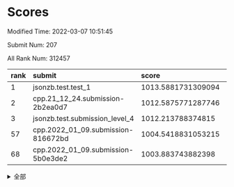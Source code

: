 # Scores

Modified Time: 2022-03-07 10:51:45

Submit Num: 207

All Rank Num: 312457

| rank |               submit               |       score        |       sigma        | pk_num |
| :--- | :--------------------------------- | :----------------- | :----------------- | :----- |
| 1    | jsonzb.test.test_1                 | 1013.5881731309094 | 0.8392255701349014 | 6039   |
| 2    | cpp.21_12_24.submission-2b2ea0d7   | 1012.5875771287746 | 0.7903600582601275 | 6041   |
| 3    | jsonzb.test.submission_level_4     | 1012.213788374815  | 0.8283861797334828 | 6035   |
| 57   | cpp.2022_01_09.submission-816672bd | 1004.5418831053215 | 0.7279429442689893 | 6043   |
| 68   | cpp.2022_01_09.submission-5b0e3de2 | 1003.883743882398  | 0.7276447251540037 | 6043   |


<details>
<summary>全部</summary>

| rank |                 submit                 |       score        |       sigma        | pk_num |
| :--- | :------------------------------------- | :----------------- | :----------------- | :----- |
| 1    | jsonzb.test.test_1                     | 1013.5881731309094 | 0.8392255701349014 | 6039   |
| 2    | cpp.21_12_24.submission-2b2ea0d7       | 1012.5875771287746 | 0.7903600582601275 | 6041   |
| 3    | jsonzb.test.submission_level_4         | 1012.213788374815  | 0.8283861797334828 | 6035   |
| 4    | gobigger.level_3.submission_level_3_36 | 1011.3811250060907 | 0.781970008130563  | 6040   |
| 5    | gobigger.level_3.submission_level_3_22 | 1011.2295373429773 | 0.7822966091209611 | 6035   |
| 6    | gobigger.level_3.submission_level_3_21 | 1011.1339465134387 | 0.7834212474391082 | 6030   |
| 7    | gobigger.level_3.submission_level_3_42 | 1010.7950110945493 | 0.7657718620686809 | 6038   |
| 8    | gobigger.level_3.submission_level_3_39 | 1010.7274775113144 | 0.7743559067682342 | 6043   |
| 9    | gobigger.level_3.submission_level_3_6  | 1010.6853093642503 | 0.7689175843986792 | 6038   |
| 10   | gobigger.level_3.submission_level_3_44 | 1010.6776784063951 | 0.7760124054309004 | 6039   |
| 11   | gobigger.level_3.submission_level_3_10 | 1010.6173507407237 | 0.7472502018699546 | 6038   |
| 12   | gobigger.level_3.submission_level_3_38 | 1010.5867126668865 | 0.7650203025135655 | 6037   |
| 13   | gobigger.level_3.submission_level_3_46 | 1010.5838093177534 | 0.7630856506389382 | 6036   |
| 14   | gobigger.level_3.submission_level_3_19 | 1010.4703225955678 | 0.7415822685026054 | 6038   |
| 15   | gobigger.level_3.submission_level_3_17 | 1010.3626609039301 | 0.7618138670748061 | 6040   |
| 16   | gobigger.level_3.submission_level_3_13 | 1010.3493779973184 | 0.7414694886580774 | 6040   |
| 17   | gobigger.level_3.submission_level_3_9  | 1010.2901872997326 | 0.785387234268835  | 6035   |
| 18   | gobigger.level_3.submission_level_3_2  | 1010.2725082911157 | 0.7519125053120725 | 6036   |
| 19   | gobigger.level_3.submission_level_3_25 | 1010.2331383975115 | 0.7627725617434115 | 6041   |
| 20   | gobigger.level_3.submission_level_3_1  | 1010.2000187474566 | 0.757590538963364  | 6039   |
| 21   | gobigger.level_3.submission_level_3_27 | 1010.0421643383029 | 0.7493377083032821 | 6040   |
| 22   | gobigger.level_3.submission_level_3_11 | 1010.034169156661  | 0.7746970088746694 | 6035   |
| 23   | gobigger.level_3.submission_level_3_41 | 1009.9522394995989 | 0.7554156859462928 | 6036   |
| 24   | gobigger.level_3.submission_level_3_31 | 1009.9017225454838 | 0.7581132422455822 | 6034   |
| 25   | gobigger.level_3.submission_level_3_29 | 1009.8242902920069 | 0.7554954888206115 | 6041   |
| 26   | gobigger.level_3.submission_level_3_45 | 1009.732926584628  | 0.7555900113711975 | 6038   |
| 27   | gobigger.level_3.submission_level_3_0  | 1009.7297817945255 | 0.7371562981486814 | 6036   |
| 28   | gobigger.level_3.submission_level_3_16 | 1009.7015072105037 | 0.7526828876484641 | 6039   |
| 29   | gobigger.level_3.submission_level_3_14 | 1009.6927172321159 | 0.7645269291855697 | 6039   |
| 30   | gobigger.level_3.submission_level_3_43 | 1009.6657439779259 | 0.7577786476667091 | 6038   |
| 31   | gobigger.level_3.submission_level_3_23 | 1009.6481892379926 | 0.760149305146615  | 6041   |
| 32   | gobigger.level_3.submission_level_3_49 | 1009.6293722639585 | 0.7401936475261209 | 6035   |
| 33   | gobigger.level_3.submission_level_3_34 | 1009.600711951315  | 0.7542890906875342 | 6036   |
| 34   | gobigger.level_3.submission_level_3_47 | 1009.3395863354423 | 0.757842058245885  | 6038   |
| 35   | gobigger.level_3.submission_level_3_37 | 1009.3144494271078 | 0.7457719096493544 | 6038   |
| 36   | gobigger.level_3.submission_level_3_4  | 1009.246634044671  | 0.7640815726017385 | 6039   |
| 37   | gobigger.level_3.submission_level_3_8  | 1009.207475842988  | 0.7623772672821334 | 6035   |
| 38   | gobigger.level_3.submission_level_3_26 | 1009.1746081181019 | 0.7635657425941977 | 6037   |
| 39   | gobigger.level_3.submission_level_3_7  | 1009.1635916236232 | 0.768273302983815  | 6037   |
| 40   | gobigger.level_3.submission_level_3_28 | 1009.1146494311089 | 0.7546586626907726 | 6040   |
| 41   | gobigger.level_3.submission_level_3_12 | 1009.0839929948706 | 0.73814475766722   | 6042   |
| 42   | gobigger.level_3.submission_level_3_32 | 1009.0458970006939 | 0.7263914669990119 | 6037   |
| 43   | gobigger.level_3.submission_level_3_48 | 1008.9492941124893 | 0.7406242969980285 | 6041   |
| 44   | gobigger.level_3.submission_level_3_15 | 1008.8798755701143 | 0.749044202352135  | 6034   |
| 45   | gobigger.level_3.submission_level_3_35 | 1008.8704020453303 | 0.7549446119174416 | 6039   |
| 46   | gobigger.level_3.submission_level_3_30 | 1008.842558096081  | 0.7600527740697495 | 6038   |
| 47   | gobigger.level_3.submission_level_3_33 | 1008.7687696184661 | 0.7373589788273247 | 6032   |
| 48   | gobigger.level_3.submission_level_3_20 | 1008.7177121248664 | 0.7528668160735595 | 6041   |
| 49   | gobigger.level_3.submission_level_3_3  | 1008.7091380808217 | 0.7667343133557698 | 6037   |
| 50   | gobigger.level_3.submission_level_3_40 | 1008.4745392551059 | 0.7250201244270685 | 6039   |
| 51   | gobigger.level_3.submission_level_3_18 | 1008.3352094288175 | 0.7365552169952848 | 6039   |
| 52   | gobigger.level_3.submission_level_3_5  | 1008.1985072710548 | 0.7538744098639746 | 6034   |
| 53   | gobigger.level_3.submission_level_3_24 | 1008.1342107521505 | 0.7242000533740501 | 6041   |
| 54   | gobigger.level_1.submission_level_1_10 | 1005.2275218645054 | 0.7238888732034278 | 6040   |
| 55   | gobigger.level_1.submission_level_1_36 | 1004.8767174193555 | 0.736289238470334  | 6039   |
| 56   | gobigger.level_1.submission_level_1_12 | 1004.721068809842  | 0.717000911615247  | 6033   |
| 57   | cpp.2022_01_09.submission-816672bd     | 1004.5418831053215 | 0.7279429442689893 | 6043   |
| 58   | gobigger.level_1.submission_level_1_13 | 1004.4913577004934 | 0.7117492106663451 | 6032   |
| 59   | gobigger.level_1.submission_level_1_43 | 1004.4093452029283 | 0.7192282356857503 | 6034   |
| 60   | gobigger.level_1.submission_level_1_34 | 1004.3559664401427 | 0.7058777368510972 | 6037   |
| 61   | gobigger.level_1.submission_level_1_14 | 1004.352769544126  | 0.7247028396762812 | 6039   |
| 62   | gobigger.level_1.submission_level_1_39 | 1004.339796506336  | 0.7153806194739688 | 6034   |
| 63   | gobigger.level_1.submission_level_1_49 | 1004.3008839041969 | 0.7172160984903759 | 6035   |
| 64   | gobigger.level_1.submission_level_1_0  | 1004.2054744356072 | 0.704628006185966  | 6039   |
| 65   | gobigger.level_1.submission_level_1_23 | 1004.1705662754625 | 0.7171053650011263 | 6037   |
| 66   | gobigger.level_1.submission_level_1_22 | 1004.0795385007082 | 0.7140785830327635 | 6039   |
| 67   | gobigger.level_1.submission_level_1_31 | 1004.0061627181908 | 0.7144264864983263 | 6038   |
| 68   | cpp.2022_01_09.submission-5b0e3de2     | 1003.883743882398  | 0.7276447251540037 | 6043   |
| 69   | gobigger.level_1.submission_level_1_42 | 1003.8216842521525 | 0.7122877934266845 | 6037   |
| 70   | gobigger.level_1.submission_level_1_20 | 1003.7664401961512 | 0.7151674277737826 | 6039   |
| 71   | gobigger.level_1.submission_level_1_41 | 1003.7149771428457 | 0.7194427833509955 | 6038   |
| 72   | gobigger.level_1.submission_level_1_40 | 1003.6553172175006 | 0.7107829834067513 | 6035   |
| 73   | gobigger.level_1.submission_level_1_5  | 1003.5982252650722 | 0.7171240169091065 | 6038   |
| 74   | gobigger.level_1.submission_level_1_47 | 1003.5474869705024 | 0.7084173697229855 | 6038   |
| 75   | gobigger.level_1.submission_level_1_17 | 1003.5210696985923 | 0.7134601450363174 | 6037   |
| 76   | gobigger.level_1.submission_level_1_6  | 1003.4978454781831 | 0.7107686741729418 | 6035   |
| 77   | gobigger.level_1.submission_level_1_18 | 1003.4933924671747 | 0.721506662555457  | 6039   |
| 78   | gobigger.level_1.submission_level_1_1  | 1003.477335338591  | 0.7126790707568158 | 6036   |
| 79   | gobigger.level_1.submission_level_1_4  | 1003.4350889693536 | 0.7172986908995906 | 6032   |
| 80   | gobigger.level_1.submission_level_1_44 | 1003.4312927982816 | 0.7182815646990568 | 6041   |
| 81   | gobigger.level_1.submission_level_1_27 | 1003.3530261216868 | 0.7044444517033343 | 6037   |
| 82   | gobigger.level_1.submission_level_1_9  | 1003.3308017624906 | 0.7229525708443342 | 6035   |
| 83   | gobigger.level_1.submission_level_1_28 | 1003.3031881396095 | 0.714111074884814  | 6037   |
| 84   | gobigger.level_1.submission_level_1_24 | 1003.3005556252597 | 0.7245954328951181 | 6033   |
| 85   | gobigger.level_1.submission_level_1_38 | 1003.276570691044  | 0.7223986462621268 | 6041   |
| 86   | gobigger.level_1.submission_level_1_29 | 1003.2693773394969 | 0.7141761189443935 | 6037   |
| 87   | gobigger.level_1.submission_level_1_35 | 1003.1877128909833 | 0.7258193102769765 | 6036   |
| 88   | gobigger.level_1.submission_level_1_30 | 1003.1571920899312 | 0.7027347401047925 | 6042   |
| 89   | gobigger.level_1.submission_level_1_21 | 1003.0440117727317 | 0.7128612830316811 | 6037   |
| 90   | gobigger.level_1.submission_level_1_46 | 1003.0212822145076 | 0.7173379820030117 | 6036   |
| 91   | gobigger.level_1.submission_level_1_19 | 1003.0054604652535 | 0.7129653602232794 | 6041   |
| 92   | gobigger.level_1.submission_level_1_48 | 1002.9910022821427 | 0.7141476209740406 | 6039   |
| 93   | gobigger.level_1.submission_level_1_2  | 1002.9894576670513 | 0.7179481394233788 | 6037   |
| 94   | gobigger.level_1.submission_level_1_3  | 1002.9116484109644 | 0.7261963810077703 | 6040   |
| 95   | gobigger.level_1.submission_level_1_15 | 1002.9031437807388 | 0.7102081389064263 | 6041   |
| 96   | gobigger.level_1.submission_level_1_32 | 1002.8159441939005 | 0.7026884974765742 | 6037   |
| 97   | gobigger.level_1.submission_level_1_8  | 1002.8037954859717 | 0.7127412925853148 | 6034   |
| 98   | gobigger.level_1.submission_level_1_26 | 1002.7977966578217 | 0.7157945775796101 | 6035   |
| 99   | gobigger.level_1.submission_level_1_37 | 1002.7477785004712 | 0.7113184808412636 | 6041   |
| 100  | gobigger.level_1.submission_level_1_7  | 1002.4458996859255 | 0.7154014300393717 | 6039   |
| 101  | gobigger.level_1.submission_level_1_25 | 1002.4094911950808 | 0.7149394523248878 | 6038   |
| 102  | gobigger.level_1.submission_level_1_45 | 1002.1126137019704 | 0.7062161084576123 | 6035   |
| 103  | gobigger.level_1.submission_level_1_33 | 1001.77593355037   | 0.7078353642752939 | 6039   |
| 104  | gobigger.level_1.submission_level_1_16 | 1001.6258126179841 | 0.7061710981394986 | 6038   |
| 105  | gobigger.level_1.submission_level_1_11 | 1001.2698859758044 | 0.7122300481958759 | 6038   |
| 106  | gobigger.random.submission_random_49   | 996.999898026871   | 0.698168187808543  | 6035   |
| 107  | gobigger.random.submission_random_42   | 996.8886898607049  | 0.699183395875377  | 6043   |
| 108  | gobigger.random.submission_random_33   | 996.8350341884566  | 0.7091360931904045 | 6037   |
| 109  | gobigger.random.submission_random_1    | 996.8317541806462  | 0.6980305491803868 | 6035   |
| 110  | gobigger.random.submission_random_17   | 996.6294445983685  | 0.7192560024695102 | 6035   |
| 111  | gobigger.random.submission_random_30   | 996.5933077055322  | 0.715733916533104  | 6036   |
| 112  | gobigger.random.submission_random_22   | 996.5386274940283  | 0.7112406520228605 | 6039   |
| 113  | gobigger.random.submission_random_38   | 996.5284017038667  | 0.722623179306649  | 6040   |
| 114  | gobigger.random.submission_random_32   | 996.4798067122947  | 0.7071101065458381 | 6043   |
| 115  | gobigger.random.submission_random_18   | 996.4091821542687  | 0.7143822287804287 | 6039   |
| 116  | gobigger.random.submission_random_21   | 996.3281211578714  | 0.7080869862459799 | 6040   |
| 117  | gobigger.random.submission_random_25   | 996.2854631876043  | 0.7085339926316554 | 6041   |
| 118  | gobigger.random.submission_random_31   | 996.217593749936   | 0.7135720737833365 | 6029   |
| 119  | gobigger.random.submission_random_28   | 996.2124070219312  | 0.7125683405246909 | 6042   |
| 120  | gobigger.random.submission_random_15   | 996.1561495559301  | 0.7050865414985911 | 6040   |
| 121  | gobigger.random.submission_random_9    | 996.1422052453347  | 0.7135553654566738 | 6039   |
| 122  | gobigger.random.submission_random_20   | 996.1169980035902  | 0.7080392809572664 | 6039   |
| 123  | gobigger.random.submission_random_11   | 996.1020742132349  | 0.7174635903894395 | 6034   |
| 124  | gobigger.random.submission_random_39   | 996.096961438056   | 0.7090850015161915 | 6035   |
| 125  | gobigger.random.submission_random_24   | 996.0640929999774  | 0.7121240978087973 | 6033   |
| 126  | gobigger.random.submission_random_16   | 996.0460334599313  | 0.7088710783233033 | 6041   |
| 127  | gobigger.random.submission_random_23   | 996.0422277917     | 0.7133092662374031 | 6037   |
| 128  | gobigger.random.submission_random_6    | 996.0251321415399  | 0.7035642903968884 | 6037   |
| 129  | gobigger.random.submission_random_7    | 995.8789080478236  | 0.7135739034165227 | 6036   |
| 130  | gobigger.random.submission_random_36   | 995.8595216389576  | 0.7128026395750916 | 6037   |
| 131  | gobigger.random.submission_random_27   | 995.8528985615033  | 0.7299109563499444 | 6042   |
| 132  | gobigger.random.submission_random_41   | 995.849714857654   | 0.7098549467877348 | 6038   |
| 133  | gobigger.random.submission_random_8    | 995.8398421710027  | 0.7168398085906452 | 6037   |
| 134  | gobigger.random.submission_random_26   | 995.6683334871512  | 0.7024031736745756 | 6038   |
| 135  | gobigger.random.submission_random_40   | 995.5982526919103  | 0.7068662499347869 | 6037   |
| 136  | gobigger.random.submission_random_44   | 995.5948602394647  | 0.7095280689483798 | 6040   |
| 137  | gobigger.random.submission_random_45   | 995.5461873829163  | 0.7113995841149126 | 6038   |
| 138  | gobigger.random.submission_random_35   | 995.5390705670901  | 0.7151496172231844 | 6036   |
| 139  | gobigger.random.submission_random_13   | 995.5360006323314  | 0.7075424791148504 | 6037   |
| 140  | gobigger.random.submission_random_3    | 995.5242255435369  | 0.7079070447618799 | 6040   |
| 141  | gobigger.random.submission_random_43   | 995.4850246870637  | 0.7032438311275652 | 6043   |
| 142  | gobigger.random.submission_random_2    | 995.3513887130773  | 0.7105043516778894 | 6039   |
| 143  | gobigger.level_2.submission_level_2_25 | 995.3508781554477  | 0.7221013672015371 | 6037   |
| 144  | gobigger.random.submission_random_29   | 995.3355095739885  | 0.7106657653726101 | 6033   |
| 145  | gobigger.random.submission_random_5    | 995.3351769200315  | 0.7134640052446634 | 6030   |
| 146  | gobigger.random.submission_random_10   | 995.2819338191682  | 0.7012448544464251 | 6031   |
| 147  | gobigger.random.submission_random_34   | 995.2699070274924  | 0.714626841934074  | 6035   |
| 148  | gobigger.random.submission_random_4    | 995.2297344048499  | 0.7118004027522736 | 6033   |
| 149  | gobigger.random.submission_random_48   | 995.1644718583232  | 0.7250458538687223 | 6035   |
| 150  | gobigger.random.submission_random_14   | 995.1325617749724  | 0.7223629357902978 | 6036   |
| 151  | gobigger.random.submission_random_37   | 995.059929300704   | 0.7051568689763614 | 6035   |
| 152  | gobigger.random.submission_random_46   | 995.044347389251   | 0.7034533713105797 | 6041   |
| 153  | gobigger.random.submission_random_12   | 994.9018130597506  | 0.7143118646935618 | 6041   |
| 154  | gobigger.random.submission_random_19   | 994.8709716391546  | 0.7116780458529705 | 6040   |
| 155  | gobigger.random.submission_random_47   | 994.7617330424977  | 0.7145248586014    | 6037   |
| 156  | gobigger.random.submission_random_0    | 994.6890360215385  | 0.714717851286767  | 6038   |
| 157  | gobigger.level_2.submission_level_2_15 | 994.6176889110276  | 0.7326999548749121 | 6039   |
| 158  | gobigger.level_2.submission_level_2_5  | 994.4961971713897  | 0.737666142910402  | 6041   |
| 159  | gobigger.level_2.submission_level_2_32 | 994.0384273204552  | 0.7372136728582466 | 6045   |
| 160  | gobigger.level_2.submission_level_2_30 | 993.877560966175   | 0.724404536692807  | 6039   |
| 161  | gobigger.level_2.submission_level_2_34 | 993.7652543977867  | 0.7070638923684294 | 6037   |
| 162  | gobigger.level_2.submission_level_2_10 | 993.7104913074135  | 0.7286546309186529 | 6041   |
| 163  | gobigger.level_2.submission_level_2_41 | 993.5250626055731  | 0.7243867684363798 | 6037   |
| 164  | gobigger.level_2.submission_level_2_42 | 993.4258603325103  | 0.7299914555100921 | 6039   |
| 165  | gobigger.level_2.submission_level_2_22 | 993.2647143277414  | 0.7396381967331015 | 6038   |
| 166  | gobigger.level_2.submission_level_2_45 | 993.2419893155327  | 0.7420172086038628 | 6035   |
| 167  | gobigger.level_2.submission_level_2_19 | 993.0711078380076  | 0.7240387441450558 | 6035   |
| 168  | gobigger.level_2.submission_level_2_47 | 993.0562045945888  | 0.7368959469497645 | 6040   |
| 169  | gobigger.level_2.submission_level_2_7  | 992.8680330101977  | 0.7281190106816211 | 6043   |
| 170  | gobigger.level_2.submission_level_2_9  | 992.8598579951363  | 0.7393177743507492 | 6039   |
| 171  | gobigger.level_2.submission_level_2_28 | 992.8444847682298  | 0.7383521111815656 | 6038   |
| 172  | gobigger.level_2.submission_level_2_1  | 992.7859900949819  | 0.7327720052978757 | 6037   |
| 173  | gobigger.level_2.submission_level_2_4  | 992.7800722541431  | 0.7447551830140499 | 6041   |
| 174  | gobigger.level_2.submission_level_2_14 | 992.7774223480118  | 0.7280279674704021 | 6037   |
| 175  | gobigger.level_2.submission_level_2_26 | 992.727942031712   | 0.7402059148912681 | 6039   |
| 176  | gobigger.level_2.submission_level_2_11 | 992.6655886075013  | 0.7277268090143008 | 6041   |
| 177  | gobigger.level_2.submission_level_2_24 | 992.5583976011394  | 0.7429463481900137 | 6044   |
| 178  | gobigger.level_2.submission_level_2_43 | 992.5261741451093  | 0.7413437389797819 | 6040   |
| 179  | gobigger.level_2.submission_level_2_20 | 992.1997858721072  | 0.7327400092903191 | 6040   |
| 180  | gobigger.level_2.submission_level_2_44 | 992.1873259463014  | 0.741678826579994  | 6035   |
| 181  | gobigger.level_2.submission_level_2_3  | 992.1753238196466  | 0.7164379786415589 | 6034   |
| 182  | gobigger.level_2.submission_level_2_0  | 992.1336520810104  | 0.7543678075651454 | 6033   |
| 183  | gobigger.level_2.submission_level_2_38 | 992.1076424725893  | 0.751045806609305  | 6044   |
| 184  | gobigger.level_2.submission_level_2_16 | 992.1008866758096  | 0.7472032882086685 | 6040   |
| 185  | gobigger.level_2.submission_level_2_21 | 992.0752170189767  | 0.7529435289371608 | 6040   |
| 186  | gobigger.level_2.submission_level_2_23 | 992.0539363913663  | 0.7497944217613455 | 6038   |
| 187  | gobigger.level_2.submission_level_2_18 | 992.010000300683   | 0.747671390893117  | 6039   |
| 188  | gobigger.level_2.submission_level_2_2  | 991.9751878705898  | 0.7309530223544356 | 6042   |
| 189  | gobigger.level_2.submission_level_2_6  | 991.925638877626   | 0.7399426179071666 | 6038   |
| 190  | gobigger.level_2.submission_level_2_33 | 991.9111191671183  | 0.7541776677231763 | 6038   |
| 191  | gobigger.level_2.submission_level_2_17 | 991.7984542971743  | 0.7765810270330641 | 6042   |
| 192  | gobigger.level_2.submission_level_2_13 | 991.6691843207298  | 0.7506826385961527 | 6039   |
| 193  | gobigger.level_2.submission_level_2_49 | 991.5870773290301  | 0.7298549914439251 | 6041   |
| 194  | gobigger.level_2.submission_level_2_31 | 991.5581663728846  | 0.7452479064639079 | 6039   |
| 195  | gobigger.level_2.submission_level_2_48 | 991.5157739648315  | 0.7589617017135446 | 6039   |
| 196  | gobigger.level_2.submission_level_2_37 | 991.4551380063157  | 0.7365428975444881 | 6034   |
| 197  | gobigger.level_2.submission_level_2_39 | 991.4102468763559  | 0.7498653947589081 | 6038   |
| 198  | gobigger.level_2.submission_level_2_12 | 991.3893028846454  | 0.7521566605835255 | 6038   |
| 199  | gobigger.level_2.submission_level_2_36 | 991.3755515439092  | 0.7573946518730853 | 6037   |
| 200  | gobigger.level_2.submission_level_2_29 | 990.9886247616383  | 0.7544720300395688 | 6035   |
| 201  | gobigger.level_2.submission_level_2_35 | 990.9570317052205  | 0.7527405469302371 | 6040   |
| 202  | gobigger.level_2.submission_level_2_8  | 990.7917869333536  | 0.7604593827651642 | 6036   |
| 203  | gobigger.level_2.submission_level_2_46 | 990.7915262568515  | 0.7531910962369657 | 6038   |
| 204  | gobigger.level_2.submission_level_2_40 | 990.7289527577256  | 0.7471938776889372 | 6038   |
| 205  | gobigger.level_2.submission_level_2_27 | 990.6435961794929  | 0.7406083207168063 | 6038   |
| 206  | gobigger.none.submission_none_1        | 978.4311262801094  | 1.2933828872210575 | 6029   |
| 207  | gobigger.none.submission_none_0        | 977.2634344835649  | 1.4246674589788817 | 6041   |

</details>